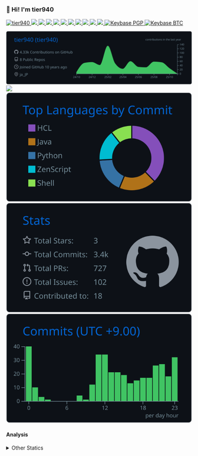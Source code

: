 ### 👋 Hi! I'm tier940

<p align="left"> 
  <a href="https://github.com/tier940/tier940/">
    <img src="https://komarev.com/ghpvc/?username=tier940" alt="tier940" />
  </a>
  <a href="http://twitter.com/tier940">
    <img height="20" src="https://img.shields.io/twitter/follow/tier940?label=Twitter&logo=twitter&style=flat" />
  </a>
  <a href="https://github.com/tier940">
    <img height="20" src="https://img.shields.io/github/followers/tier940?label=follow&logo=github&style=flat" />
  </a>
  <a href="https://www.reddit.com/user/tier940">
    <img height="20" src="https://img.shields.io/reddit/user-karma/combined/tier940?label=Reddit&logo=reddit&style=flat" />
  </a>
  <a href="https://stackoverflow.com/users/17317833/tier940">
    <img height="20" src="https://img.shields.io/stackexchange/stackoverflow/r/17317833?label=StackOverflow&logo=stack-overflow&style=flat" />
  </a>
  <a href="https://zenn.dev/tier940">
    <img height="20" src="https://zenn.badge.nikaera.com/s/tier940/likes" />
  </a>
  <a href="https://zenn.dev/tier940">
    <img height="20" src="https://zenn.badge.nikaera.com/s/tier940/followers" />
  </a>
  <a href="https://zenn.dev/tier940">
    <img height="20" src="https://zenn.badge.nikaera.com/s/tier940/articles" />
  </a>
  <a href="http://qiita.com/tier940">
    <img height="20" src="https://qiita-badge.apiapi.app/s/tier940/posts.svg" />
  </a>
  <a href="http://qiita.com/tier940">
    <img height="20" src="https://qiita-badge.apiapi.app/s/tier940/contributions.svg" />
  </a>
  <a href="https://github.com/tier940/tier940/">
    <img height="20" src="https://github.com/tier940/tier940/actions/workflows/main.yml/badge.svg" />
  </a>
  <a href="https://keybase.io/tier940">
    <img alt="Keybase PGP" src="https://img.shields.io/keybase/pgp/tier940">
  </a>
  <a href="https://keybase.io/tier940">
    <img alt="Keybase BTC" src="https://img.shields.io/keybase/btc/tier940">
  </a>
</p>

[![](https://raw.githubusercontent.com/tier940/tier940/main/profile-summary-card-output/github_dark/0-profile-details.svg)](https://github.com/vn7n24fzkq/github-profile-summary-cards)
[![](https://raw.githubusercontent.com/tier940/tier940/main/profile-summary-card-output/github_dark/1-repos-per-language.svg)](https://github.com/vn7n24fzkq/github-profile-summary-cards) [![](https://raw.githubusercontent.com/tier940/tier940/main/profile-summary-card-output/github_dark/2-most-commit-language.svg)](https://github.com/vn7n24fzkq/github-profile-summary-cards)
[![](https://raw.githubusercontent.com/tier940/tier940/main/profile-summary-card-output/github_dark/3-stats.svg)](https://github.com/vn7n24fzkq/github-profile-summary-cards) [![](https://raw.githubusercontent.com/tier940/tier940/main/profile-summary-card-output/github_dark/4-productive-time.svg)](https://github.com/vn7n24fzkq/github-profile-summary-cards)


#### Analysis
<!-- <img height="150" src="https://github.com/tier940/tier940/blob/master/images/stat.svg" alt="Alternative Text"/> -->

<details>
  <summary>Other Statics</summary>
  <!--START_SECTION:waka-->
![Code Time](http://img.shields.io/badge/Code%20Time-2%2C978%20hrs%2014%20mins-blue)

**🐱 My GitHub Data** 

> 📦 21.0 kB Used in GitHub's Storage 
 > 
> 💼 Opted to Hire
 > 
> 📜 10 Public Repositories 
 > 
> 🔑 1 Private Repositories 
 > 
**I'm an Early 🐤** 

```text
🌞 Morning                1448 commits        ████░░░░░░░░░░░░░░░░░░░░░   15.49 % 
🌆 Daytime                3414 commits        █████████░░░░░░░░░░░░░░░░   36.51 % 
🌃 Evening                3466 commits        █████████░░░░░░░░░░░░░░░░   37.07 % 
🌙 Night                  1022 commits        ███░░░░░░░░░░░░░░░░░░░░░░   10.93 % 
```
📅 **I'm Most Productive on Saturday** 

```text
Monday                   921 commits         ██░░░░░░░░░░░░░░░░░░░░░░░   09.85 % 
Tuesday                  1664 commits        ████░░░░░░░░░░░░░░░░░░░░░   17.80 % 
Wednesday                1038 commits        ███░░░░░░░░░░░░░░░░░░░░░░   11.10 % 
Thursday                 1066 commits        ███░░░░░░░░░░░░░░░░░░░░░░   11.40 % 
Friday                   1201 commits        ███░░░░░░░░░░░░░░░░░░░░░░   12.84 % 
Saturday                 1816 commits        █████░░░░░░░░░░░░░░░░░░░░   19.42 % 
Sunday                   1644 commits        ████░░░░░░░░░░░░░░░░░░░░░   17.58 % 
```


📊 **This Week I Spent My Time On** 

```text
🕑︎ Time Zone: Asia/Tokyo

💬 Programming Languages: 
Java                     13 hrs              ███████████░░░░░░░░░░░░░░   45.85 % 
YAML                     2 hrs 25 mins       ██░░░░░░░░░░░░░░░░░░░░░░░   08.55 % 
PHP                      2 hrs 15 mins       ██░░░░░░░░░░░░░░░░░░░░░░░   07.94 % 
Other                    2 hrs 6 mins        ██░░░░░░░░░░░░░░░░░░░░░░░   07.42 % 
Markdown                 2 hrs 4 mins        ██░░░░░░░░░░░░░░░░░░░░░░░   07.33 % 

🔥 Editors: 
IntelliJ                 14 hrs 25 mins      █████████████░░░░░░░░░░░░   50.83 % 
VS Code                  13 hrs 57 mins      ████████████░░░░░░░░░░░░░   49.17 % 

💻 Operating System: 
Windows                  21 hrs 38 mins      ███████████████████░░░░░░   76.24 % 
Linux                    6 hrs 44 mins       ██████░░░░░░░░░░░░░░░░░░░   23.76 % 
```

**I Mostly Code in Java** 

```text
Java                     12 repos            ███████████░░░░░░░░░░░░░░   44.44 % 
ZenScript                3 repos             ███░░░░░░░░░░░░░░░░░░░░░░   11.11 % 
HTML                     2 repos             ██░░░░░░░░░░░░░░░░░░░░░░░   07.41 % 
HCL                      2 repos             ██░░░░░░░░░░░░░░░░░░░░░░░   07.41 % 
Dockerfile               1 repo              █░░░░░░░░░░░░░░░░░░░░░░░░   03.70 % 
```



**Timeline**

![Lines of Code chart](https://raw.githubusercontent.com/tier940/tier940/main/assets/bar_graph.png)


 Last Updated on 20/12/2023 00:14:17 UTC
<!--END_SECTION:waka-->
</details>
